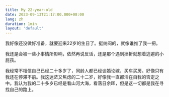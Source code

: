 ```yaml
---
title: My 22-year-old
date: 2023-09-13T21:17:00.000+08:00
lang: zh
duration: 1min
layout: 'default'
---
```


我好像还没做好准备，就要迎来22岁的生日了。挺纳闷的，就像谁推了我一把。

我还是会被一些小事情所影响，依然再说反话，还是那个遇到挫折就想着逃避的小屁孩。

我经常不相信自己已经二十多岁了，同龄人都已经谈婚论嫁，买车买房。好像只有我还在停滞不前。我这迷茫又焦虑的二十二岁，好像我一直都活在自我的否定之中。我认为我的二十多岁已经是看山河大海，看落日余晖，但是这一切都是我在寻找自己的路上。
